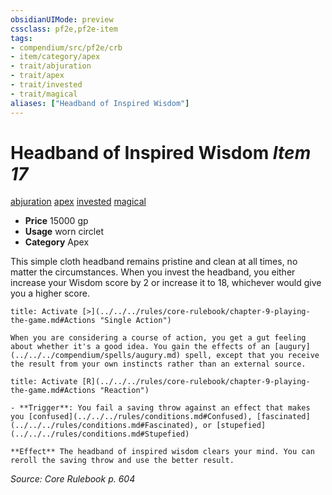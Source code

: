```yaml
---
obsidianUIMode: preview
cssclass: pf2e,pf2e-item
tags:
- compendium/src/pf2e/crb
- item/category/apex
- trait/abjuration
- trait/apex
- trait/invested
- trait/magical
aliases: ["Headband of Inspired Wisdom"]
---
```

# Headband of Inspired Wisdom *Item 17*  
[abjuration](../../../rules/traits/abjuration.md)  [apex](../../../rules/traits/apex.md)  [invested](../../../rules/traits/invested.md)  [magical](../../../rules/traits/magical.md)  

- **Price** 15000 gp
- **Usage** worn circlet
- **Category** Apex

This simple cloth headband remains pristine and clean at all times, no matter the circumstances. When you invest the headband, you either increase your Wisdom score by 2 or increase it to 18, whichever would give you a higher score.

```ad-embed-ability
title: Activate [>](../../../rules/core-rulebook/chapter-9-playing-the-game.md#Actions "Single Action")

When you are considering a course of action, you get a gut feeling about whether it's a good idea. You gain the effects of an [augury](../../../compendium/spells/augury.md) spell, except that you receive the result from your own instincts rather than an external source.
```

```ad-embed-ability
title: Activate [R](../../../rules/core-rulebook/chapter-9-playing-the-game.md#Actions "Reaction")

- **Trigger**: You fail a saving throw against an effect that makes you [confused](../../../rules/conditions.md#Confused), [fascinated](../../../rules/conditions.md#Fascinated), or [stupefied](../../../rules/conditions.md#Stupefied)

**Effect** The headband of inspired wisdom clears your mind. You can reroll the saving throw and use the better result.
```

*Source: Core Rulebook p. 604*
